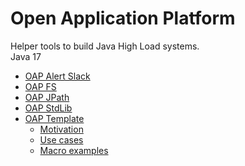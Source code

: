# Open Application Platform

Helper tools to build Java High Load systems.<br>
Java 17

* [OAP Alert Slack](oap-alert-slack/README.md#OAP-Alert-Slack)
* [OAP FS](oap-fs/README.md#OAP-FS)
* [OAP JPath](oap-jpath/README.md#OAP-JPath)
* [OAP StdLib](oap-stdlib/README.md#OAP-StdLib)
* [OAP Template](oap-template/README.md#OAP-template)
  * [Motivation](oap-template/README.md#motivation)
  * [Use cases](oap-template/README.md#use-cases)
  * [Macro examples](oap-template/README.md#macro-examples)
